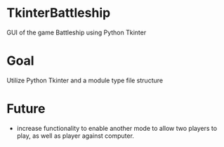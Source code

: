 # TkinterBattleship
GUI of the game Battleship using Python Tkinter 

# Goal
Utilize Python Tkinter and a module type file structure 

# Future
- increase functionality to enable another mode to allow two players to play, as well as player against computer. 
